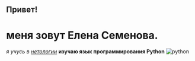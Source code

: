 ## Привет!
# меня зовут Елена Семенова.
*я учусь в [нетологии](https://netology.ru)*
**изучаю язык программирования Python**
![python](https://yandex.ru/images/search?rpt=simage&noreask=1&source=qa&text=Python&stype=image&lr=213&parent-reqid=1669537779490970-1744170049703714982-sas3-1000-06c-sas-l7-balancer-8080-BAL-8574)


